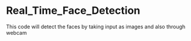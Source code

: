 # Real_Time_Face_Detection
This code will detect the faces by taking input as images and also through webcam
